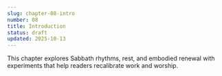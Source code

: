 ```yaml
---
slug: chapter-08-intro
number: 08
title: Introduction
status: draft
updated: 2025-10-13
---
```


This chapter explores Sabbath rhythms, rest, and embodied renewal with experiments that help readers recalibrate work and worship.
